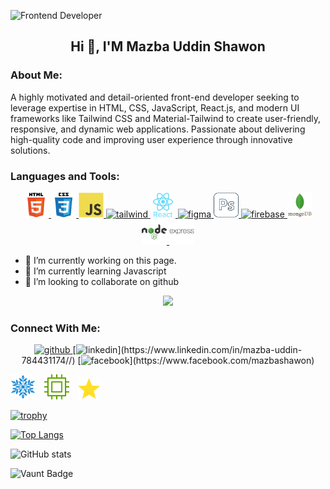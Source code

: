 

![Frontend Developer](https://media.licdn.com/dms/image/D5616AQHqEjta6hqrvw/profile-displaybackgroundimage-shrink_350_1400/0/1719914432085?e=1725494400&v=beta&t=RSiYrWBd1FF00LMHuMtGEYoufLJ3VY3IHQktRfrt1fc)

<h2 align="center">Hi  👋, I'M Mazba Uddin Shawon</h2>

<h3 align="left">About Me:</h3>
<p>A highly motivated and detail-oriented front-end developer seeking to leverage expertise in HTML, CSS, JavaScript, React.js, and modern UI frameworks like Tailwind CSS and Material-Tailwind to create user-friendly, responsive, and dynamic web applications. Passionate about delivering high-quality code and improving user experience through innovative solutions.</p>

<h3 align="left">Languages and Tools:</h3>
     <p align="center" class="ml-10">
        <a href="https://www.w3.org/html/" target="_blank"  rel="noreferrer">
          <img
            src="https://raw.githubusercontent.com/devicons/devicon/master/icons/html5/html5-original-wordmark.svg"
            alt="html5"
            width="40"
            height="40"
          margin-right="150"
          />
        </a>
        <a
          href="https://www.w3schools.com/css/"
          target="_blank"
          rel="noreferrer"
        >
          <img
            src="https://raw.githubusercontent.com/devicons/devicon/master/icons/css3/css3-original-wordmark.svg"
            alt="css3"
            width="40"
            height="40"
          />
        </a>
        <a
          href="https://developer.mozilla.org/en-US/docs/Web/JavaScript"
          target="_blank"
          rel="noreferrer"
        >
          <img
            src="https://raw.githubusercontent.com/devicons/devicon/master/icons/javascript/javascript-original.svg"
            alt="javascript"
            width="40"
            height="40"
          />
        </a>
        <a href="https://tailwindcss.com/" target="_blank" rel="noreferrer">
          <img
            src="https://www.vectorlogo.zone/logos/tailwindcss/tailwindcss-icon.svg"
            alt="tailwind"
            width="40"
            height="40"
          />
        </a>
        <a href="https://reactjs.org/" target="_blank" rel="noreferrer">
          <img
            src="https://raw.githubusercontent.com/devicons/devicon/master/icons/react/react-original-wordmark.svg"
            alt="react"
            width="40"
            height="40"
          />
        </a>
        <a href="https://www.figma.com/" target="_blank" rel="noreferrer">
          <img
            src="https://www.vectorlogo.zone/logos/figma/figma-icon.svg"
            alt="figma"
            width="40"
            height="40"
          />
        </a>
        <a href="https://www.photoshop.com/en" target="_blank" rel="noreferrer">
          <img
            src="https://raw.githubusercontent.com/devicons/devicon/master/icons/photoshop/photoshop-line.svg"
            alt="photoshop"
            width="40"
            height="40"
          />
        </a>
        <a href="https://firebase.google.com/" target="_blank" rel="noreferrer">
          <img
            src="https://www.vectorlogo.zone/logos/firebase/firebase-icon.svg"
            alt="firebase"
            width="40"
            height="40"
          />
        </a>
        <a href="https://www.mongodb.com/" target="_blank" rel="noreferrer">
          <img
            src="https://raw.githubusercontent.com/devicons/devicon/master/icons/mongodb/mongodb-original-wordmark.svg"
            alt="mongodb"
            width="40"
            height="40"
          />
        </a>
        <a href="https://nodejs.org" target="_blank" rel="noreferrer">
          <img
            src="https://raw.githubusercontent.com/devicons/devicon/master/icons/nodejs/nodejs-original-wordmark.svg"
            alt="nodejs"
            width="40"
            height="40"
          />
        </a>
        <a href="https://expressjs.com" target="_blank" rel="noreferrer">
          <img
            src="https://raw.githubusercontent.com/devicons/devicon/master/icons/express/express-original-wordmark.svg"
            alt="express"
            width="40"
            height="40"
          />
        </a>
      </p>



- 🔭 I’m currently working on this page. 
- 🌱 I’m currently learning Javascript 
- 👯 I’m looking to collaborate on github 


<p align="center"><img src="https://streak-stats.demolab.com/?user=Mazbauddin&theme=buefy&hide_border=false"></p>

<h3 align="left">Connect With Me:</h3>
<p align="center">
     <a href="https://github.com/Mazbauddin">
          <img src='https://cdn.jsdelivr.net/npm/simple-icons@3.0.1/icons/github.svg' alt='github' height='40'>
     </a>
        [<img src='https://cdn.jsdelivr.net/npm/simple-icons@3.0.1/icons/linkedin.svg' alt='linkedin' height='40'>](https://www.linkedin.com/in/mazba-uddin-784431174//)  [<img src='https://cdn.jsdelivr.net/npm/simple-icons@3.0.1/icons/facebook.svg' alt='facebook' height='40'>](https://www.facebook.com/mazbashawon)  

<a href='https://archiveprogram.github.com/'><img src='https://raw.githubusercontent.com/acervenky/animated-github-badges/master/assets/acbadge.gif' width='40' height='40'></a> <a href='https://docs.github.com/en/developers'><img src='https://raw.githubusercontent.com/acervenky/animated-github-badges/master/assets/devbadge.gif' width='40' height='40'></a> <a href='https://stars.github.com/'><img src='https://raw.githubusercontent.com/acervenky/animated-github-badges/master/assets/starbadge.gif' width='35' height='35'></a> 
</p>

[![trophy](https://github-profile-trophy.vercel.app/?username=Mazbauddin)](https://github.com/ryo-ma/github-profile-trophy)

[![Top Langs](https://github-readme-stats.vercel.app/api/top-langs/?username=Mazbauddin)](https://github.com/anuraghazra/github-readme-stats)

![GitHub stats](https://github-readme-stats.vercel.app/api?username=Mazbauddin&show_icons=true)  

![Vaunt Badge](https://api.vaunt.dev/v1/github/entities/Mazbauddin/contributions?format=svg&private=false)  








